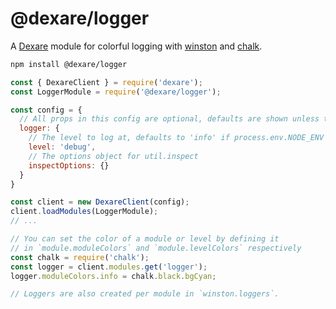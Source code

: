 # @dexare/logger
A [Dexare](https://github.com/Dexare/Dexare) module for colorful logging with [winston](https://npm.im/winston) and [chalk](https://npm.im/chalk).

```sh
npm install @dexare/logger
```

```js
const { DexareClient } = require('dexare');
const LoggerModule = require('@dexare/logger');

const config = {
  // All props in this config are optional, defaults are shown unless told otherwise
  logger: {
    // The level to log at, defaults to 'info' if process.env.NODE_ENV is 'production'
    level: 'debug',
    // The options object for util.inspect
    inspectOptions: {}
  }
}

const client = new DexareClient(config);
client.loadModules(LoggerModule);
// ...

// You can set the color of a module or level by defining it
// in `module.moduleColors` and `module.levelColors` respectively
const chalk = require('chalk');
const logger = client.modules.get('logger');
logger.moduleColors.info = chalk.black.bgCyan;

// Loggers are also created per module in `winston.loggers`.
```
